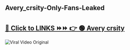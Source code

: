 
 ## Avery_crsity-Only-Fans-Leaked

# <h2><a href="https://clipsfans.com/Avery_crsity&ref=git">🔗 Click to LINKS ⏩⏩ 👉 🟢 Avery crsity </a></h2>

<a href="https://clipsfans.com/Avery_crsity&ref=git" rel="nofollow" data-target="animated-image.originalLink"><img src="https://i.ibb.co.com/xMMVF88/686577567.gif" alt="Viral Video Original" style="max-width: 100%; display: inline-block;" data-target="animated-image.originalImage"></a>
